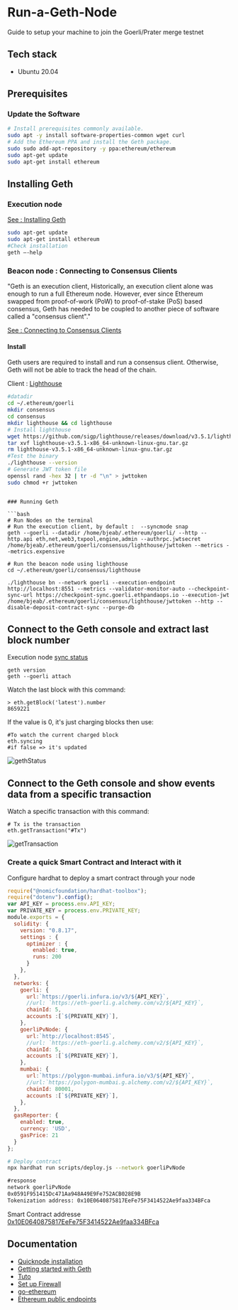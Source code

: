 # Run-a-Geth-Node

Guide to setup your machine to join the Goerli/Prater merge testnet

## Tech stack

- Ubuntu 20.04

## Prerequisites

### Update the Software

```bash
# Install prerequisites commonly available.
sudo apt -y install software-properties-common wget curl
# Add the Ethereum PPA and install the Geth package.
sudo sudo add-apt-repository -y ppa:ethereum/ethereum
sudo apt-get update
sudo apt-get install ethereum
```

## Installing Geth

### Execution node

[See : Installing Geth](https://geth.ethereum.org/docs/getting-started)

```bash
sudo apt-get update
sudo apt-get install ethereum
#Check installation
geth –-help
```

<!-- ### Security

[See : Networking security](https://geth.ethereum.org/docs/fundamentals/security)

```bash
sudo apt install ufw
sudo su
ufw default deny incoming
ufw default allow outgoing
ufw allow 30303  comment 'allow P2P traffic goerli'
ufw allow 8551  comment 'execution node'
ufw enable
ufw status
```

Open ports, allow traffic on: SSH(22) ; 8545(HTTP based JSON RPC API) 8546(WebSocket based JSON RPC API) ; 30303(The P2P protocol running the network) ; 30304(The P2P protocol's new peer discovery overlay) ; http ; https ... -->

### Beacon node : Connecting to Consensus Clients

"Geth is an execution client, Historically, an execution client alone was enough to run a full Ethereum node. However, ever since Ethereum swapped from proof-of-work (PoW) to proof-of-stake (PoS) based consensus, Geth has needed to be coupled to another piece of software called a "consensus client"."

[See : Connecting to Consensus Clients](https://geth.ethereum.org/docs/getting-started/consensus-clients)

#### Install

Geth users are required to install and run a consensus client. Otherwise, Geth will not be able to track the head of the chain.

Client : [Lighthouse](https://lighthouse-book.sigmaprime.io/)

```bash
#datadir
cd ~/.ethereum/goerli
mkdir consensus
cd consensus
mkdir lighthouse && cd lighthouse
# Install lighthouse
wget https://github.com/sigp/lighthouse/releases/download/v3.5.1/lighthouse-v3.5.1-x86_64-unknown-linux-gnu.tar.gz
tar xvf lighthouse-v3.5.1-x86_64-unknown-linux-gnu.tar.gz
rm lighthouse-v3.5.1-x86_64-unknown-linux-gnu.tar.gz
#Test the binary
./lighthouse --version
# Generate JWT token file
openssl rand -hex 32 | tr -d "\n" > jwttoken
sudo chmod +r jwttoken
```

<!-- ### Configuring Geth

[See : Configuring Geth](https://geth.ethereum.org/docs/getting-started/consensus-clients)

#### Users

Create a 'goeth' user, assign the proper permissions, and where the geth will run

```bash
sudo useradd --no-create-home --shell /bin/false goeth
```

Add admin to the 'goeth' group with read-only privileges

```bash
sudo adduser admin goeth
```

```bash
sudo reboot
```

Create a bitcoin directory

The owner will be 'bitcoin'

```bash
sudo chown -R bitcoin:bitcoin /mnt/ext/
```

Create the directory

```bash
sudo su - goeth
cd /mnt/ext
mkdir bitcoin
ls -la
```

Quit the 'goeth' session

```bash
exit

Create a systemd service config file to configure the Geth node service

```bash
 sudo nano /etc/systemd/system/geth.service -->
```

### Running Geth

```bash
# Run Nodes on the terminal
# Run the execution client, by default :  --syncmode snap
geth --goerli --datadir /home/bjeab/.ethereum/goerli/ --http --http.api eth,net,web3,txpool,engine,admin --authrpc.jwtsecret /home/bjeab/.ethereum/goerli/consensus/lighthouse/jwttoken --metrics --metrics.expensive

# Run the beacon node using lighthouse
cd ~/.ethereum/goerli/consensus/lighthouse

./lighthouse bn --network goerli --execution-endpoint http://localhost:8551 --metrics --validator-monitor-auto --checkpoint-sync-url https://checkpoint-sync.goerli.ethpandaops.io --execution-jwt /home/bjeab/.ethereum/goerli/consensus/lighthouse/jwttoken --http --disable-deposit-contract-sync --purge-db
```

## Connect to the Geth console and extract last block number

Execution node [sync status](https://geth.ethereum.org/docs/fundamentals/sync-modes)

```geth
geth version
geth --goerli attach
```

Watch the last block with this command:

```geth
> eth.getBlock('latest').number
8659221
```

If the value is 0, it's just charging blocks then use:

```geth
#To watch the current charged block
eth.syncing
#if false => it's updated
```

![gethStatus](captures/gethStatus.PNG)

## Connect to the Geth console and show events data from a specific transaction

Watch a specific transaction with this command:

```geth
# Tx is the transaction
eth.getTransaction("#Tx")
```

![getTransaction](captures/getTransaction.PNG)

### Create a quick Smart Contract and Interact with it

Configure hardhat to deploy a smart contract through your node

```javascript
require("@nomicfoundation/hardhat-toolbox");
require("dotenv").config();
var API_KEY = process.env.API_KEY;
var PRIVATE_KEY = process.env.PRIVATE_KEY;
module.exports = {
  solidity: {
    version: "0.8.17",
    settings : {
      optimizer : {
        enabled: true,
        runs: 200
      }
    },
  },
  networks: {
    goerli: {
      url:`https://goerli.infura.io/v3/${API_KEY}`,
      //url: `https://eth-goerli.g.alchemy.com/v2/${API_KEY}`,
      chainId: 5,
      accounts :[`${PRIVATE_KEY}`],
    },
    goerliPvNode: {
      url:`http://localhost:8545`,
      //url: `https://eth-goerli.g.alchemy.com/v2/${API_KEY}`,
      chainId: 5,
      accounts :[`${PRIVATE_KEY}`],
    },
    mumbai: {
      url:`https://polygon-mumbai.infura.io/v3/${API_KEY}`,
      //url:`https://polygon-mumbai.g.alchemy.com/v2/${API_KEY}`,
      chainId: 80001,
      accounts :[`${PRIVATE_KEY}`],
    },
  },
  gasReporter: {
    enabled: true,
    currency: 'USD',
    gasPrice: 21
  }
};
```

```bash
# Deploy contract
npx hardhat run scripts/deploy.js --network goerliPvNode
```

```cmd
#response
network goerliPvNode
0x0591F951415Dc471Aa948A49E9Fe752ACB028E9B
Tokenization address: 0x10E0640875817EeFe75F3414522Ae9faa334BFca
```

Smart Contract addresse [0x10E0640875817EeFe75F3414522Ae9faa334BFca](https://goerli.etherscan.io/address/0x10e0640875817eefe75f3414522ae9faa334bfca)

## Documentation

- [Quicknode installation](https://www.quicknode.com/guides/infrastructure/node-setup/how-to-install-and-run-a-geth-node/)
- [Getting started with Geth](https://geth.ethereum.org/docs/getting-started)
- [Tuto](https://github.com/eth-educators/ethstaker-guides/blob/main/merge-goerli-prater.md)
- [Set up Firewall](https://www.digitalocean.com/community/tutorials/how-to-set-up-a-firewall-with-ufw-on-ubuntu-20-04-fr)
- [go-ethereum](https://github.com/ethereum/go-ethereum)
- [Ethereum public endpoints](https://eth-clients.github.io/checkpoint-sync-endpoints/)
<!-- - <https://geth.ethereum.org/docs/fundamentals/command-line-options>
- <https://consensys.net/blog/teku/teku-and-infura-team-up-to-make-the-fastest-ethereum-2-0-client-sync/>
-<https://ethereum.stackexchange.com/questions/142870/how-do-i-expose-and-beacon-chain-api-securely-over-http-and-test-my-api-works>
- [Tuto Besu/Teku](https://github.com/eth-educators/ethstaker-guides/blob/main/merge-goerli-prater-alt.md)
- <https://ethereum.org/en/staking/pools/>
- <https://lighthouse-book.sigmaprime.io/faq.html>
- <https://geth.ethereum.org/docs/fundamentals/peer-to-peer>

-<https://www.quicknode.com/guides/infrastructure/node-setup/how-to-run-a-hyperledger-besu-node/>

- <https://aubay.udemy.com/course/blockchain-developer/learn/lecture/8798024#overview>
- <https://geth.ethereum.org/docs/getting-started>
- <https://www.alchemy.com/overviews/what-is-a-geth-node-and-how-to-run-one>
- <https://cryptomarketpool.com/getting-started-with-geth-to-run-an-ethereum-node/>
- <https://medium.com/@cvcassano/setting-up-a-full-ethereum-node-with-rpc-and-debug-support-geth-316517a1fdc>
- <https://rpcfast.com/blog/how-to-install-and-run-geth-node>
- <https://dev.to/yongchanghe/tutorial-play-with-geth-go-ethereum-4gic>
- <https://www.youtube.com/watch?v=ftS-SlzCCn4>
- <https://www.youtube.com/watch?v=3H-KmO7Ce4I>
- <https://www.youtube.com/watch?v=DLfSNcs2aW8>
- <https://www.quicknode.com/guides/infrastructure/node-setup/how-to-install-and-run-a-geth-node/>
- <https://github.com/bjeabby1507/Running_a_Bitcoin_node/blob/main/README.md>
- <https://github.com/redek-zelton/TD3---Running-a-GETH-node>
- <https://lighthouse-book.sigmaprime.io/run_a_node.html>
- <https://www.google.com/search?client=firefox-b-d&q=INFO+UPnP+not+available++++++++++++++++++++++error%3A+IO+error%3A+Resource+temporarily+unavailable+%28os+error+11%29%2C+service%3A+UPnP>
- -->
